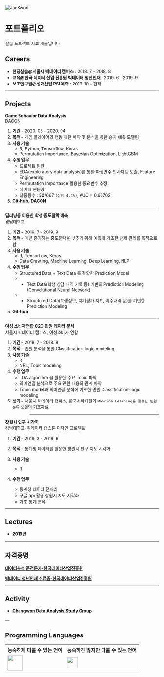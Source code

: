 <img alt="JaeKwon" src="https://img.shields.io/badge/Created%20by-JaeKwon-orange.svg?style=flat&colorA=E1523D&colorB=blue" />

# 포트폴리오 

실습 프로젝트 자료 제출입니다 


## Careers
* **현장실습@서울시 빅데이터 캠퍼스** : 2018. 7 - 2018. 8
* **교육@한국 데이터 산업 진흥원 빅데이터 청년인재** : 2019. 6 - 2019. 9
* **보조연구원@성화산업 PSI 예측** : 2019. 10 - 현재 

---

## Projects

**Game Behavior Data Analysis** <br>DACON
1. **기간** - 2020. 03 - 2020. 04
2. **목적** - 게임 플레이어의 행동 패턴 파악 및 분석을 통한 승자 예측 모델링
3. **사용 기술**
    * R, Python, Tensorflow, Keras
    * Permutation Importance, Bayesian Optimization, LightGBM
4. **수행 업무** 
    * 프로젝트 팀원  
    * EDA(exploratory data analysis)를 통한 파생변수 인사이트 도출, Feature Engineering
    * Permutation Importance 활용한 중요변수 추정 
    * 데이터 핸들링 
    * 최종등수 : <b>30</b>/667 `(상위 4.4%)`, AUC = 0.66702
5. <a href = "https://github.com/KimJiSeong1994/Game_Behavior_DataAnalysis_Comp."> <b>Git-hub</b></a>, <a href = "https://dacon.io/competitions/official/235583/leaderboard/"> <b>DACON</b></a>

>  > ---
**딥러닝을 이용한 학생 중도탈락 예측**<br>경남대학교 
1. **기간** - 2019. 7 - 2019. 8
2. **목적** - 매년 증가하는 중도탈락율 낮추기 위해 예측에 기초한 선제 관리를 목적으로 함  
3. **사용 기술**
    * R, Tensorflow, Keras
    * Data Crawling, Machine Learning, Deep Learning, NLP   
3. **수행 업무** 
    * Structured Data + Text Data 를 결합한 Prediction Model
    * - Text Data(학생 상담 내역 기록 등) 기반의 Prediction Modeling (Convolutional Neural Network)
    * - Structured Data(학생정보, 자기평가 지표, 이수내역 등)를 기반한 Prediction Modeling 
4. <b>Git-hub</b>


>  > ---
**여성 소비자연합 C2C 민원 데이터 분석**<br>서울시 빅데이터 캠퍼스, 여성소비자 연합

1. **기간** - 2018. 7 - 2018. 8
2. **목적** - 민원 분석을 통한 Classification-logic modeling  
3. **사용 기술**
    * R
    * NPL, Topic modeling    
3. **수행 업무** 
    * LDA algorithm 을 활용한 주요 Topic 파악
    * 의미연결 분석으로 주요 민원 내용의 관계 파악 
    * Topic model과 의미연결 분석에 기초한 민원 Classification-logic modeling
4. **성과** - 서울시 빅데이터 캠퍼스, 한국소비자원의 `Mahcine Learning을 활용한 민원분류 모델`의 기초자료 

>  > ---

**창원시 인구 시각화**<br>경남대학교-빅데이터 캡스톤 디자인 프로젝트

1. **기간** - 2019. 3 - 2019. 6
2. **목적** - 통계청 데이터를 활용한 창원시 인구 지도 시각화  
3. **사용 기술**
    * R
        
3. **수행 업무** 
    * 통계청 데이터 전처리 
    * 구글 api 활용 창원시 지도 시각화  
    * 기초 통계 분석
---
## Lectures

* **2019년**
    
---

## 자격증명
<a href = "https://github.com/KIMJAEKWON-0729/Portfolio/blob/master/%EC%9E%90%EA%B2%A9%EC%A6%9D%EB%AA%85/%EB%8D%B0%EC%9D%B4%ED%84%B0%EB%B6%84%EC%84%9D%EC%A4%80%EC%A0%84%EB%AC%B8%EA%B0%80.pdf"> <b>데이터분석 준전문가-한국데이터산업진흥원</b></a>

<a href = "https://github.com/KIMJAEKWON-0729/Portfolio/blob/master/%EC%9E%90%EA%B2%A9%EC%A6%9D%EB%AA%85/%EB%B9%85%EB%A6%AC%EB%8D%94%20%EC%88%98%EB%A3%8C%EC%A6%9D.pdf"> <b>빅데이터 청년인재 수료증-한국데이터산업진흥원 </b></a>





---

## Activity
* <a href = "https://github.com/KimJiSeong1994/Data-Analysis_Study_Changwon"><b>Changwon Data Analysis Study Group</b></a> 

—

## Programming Languages

<table>
    <tr>
        <th>능숙하게 다룰 수 있는 언어</th>
        <th>능숙하진 않지만 다룰 수 있는 언어</th>
    </tr>
    <tr>
        <td><img src="https://www.r-project.org/logo/Rlogo.svg" height="50px"></td>
        <td><img src="https://upload.wikimedia.org/wikipedia/commons/c/c3/Python-logo-notext.svg" height="35px"></td>
    </tr>
<table>
